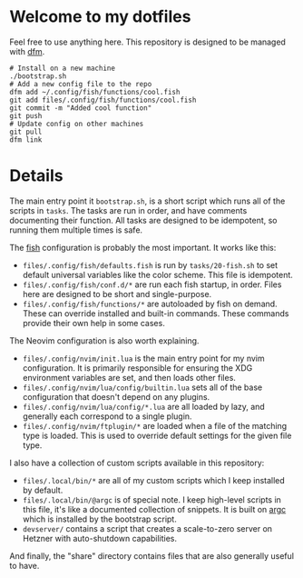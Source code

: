 # Welcome to my dotfiles

Feel free to use anything here. This repository is designed to be managed with [dfm](https://github.com/CGamesPlay/dfm).

```
# Install on a new machine
./bootstrap.sh
# Add a new config file to the repo
dfm add ~/.config/fish/functions/cool.fish
git add files/.config/fish/functions/cool.fish
git commit -m "Added cool function"
git push
# Update config on other machines
git pull
dfm link
```

# Details

The main entry point it `bootstrap.sh`, is a short script which runs all of the scripts in `tasks`. The tasks are run in order, and have comments documenting their function. All tasks are designed to be idempotent, so running them multiple times is safe.

The [fish](https://fishshell.com) configuration is probably the most important. It works like this:

- `files/.config/fish/defaults.fish` is run by `tasks/20-fish.sh` to set default universal variables like the color scheme. This file is idempotent.
- `files/.config/fish/conf.d/*` are run each fish startup, in order. Files here are designed to be short and single-purpose.
- `files/.config/fish/functions/*` are autoloaded by fish on demand. These can override installed and built-in commands. These commands provide their own help in some cases.

The Neovim configuration is also worth explaining.

- `files/.config/nvim/init.lua` is the main entry point for my nvim configuration. It is primarily responsible for ensuring the XDG environment variables are set, and then loads other files.
- `files/.config/nvim/lua/config/builtin.lua` sets all of the base configuration that doesn't depend on any plugins.
- `files/.config/nvim/lua/config/*.lua` are all loaded by lazy, and generally each correspond to a single plugin.
- `files/.config/nvim/ftplugin/*` are loaded when a file of the matching type is loaded. This is used to override default settings for the given file type.

I also have a collection of custom scripts available in this repository:

- `files/.local/bin/*` are all of my custom scripts which I keep installed by default.
- `files/.local/bin/@argc` is of special note. I keep high-level scripts in this file, it's like a documented collection of snippets. It is built on [argc](https://github.com/sigoden/argc) which is installed by the bootstrap script.
- `devserver/` contains a script that creates a scale-to-zero server on Hetzner with auto-shutdown capabilities.

And finally, the "share" directory contains files that are also generally useful to have.
